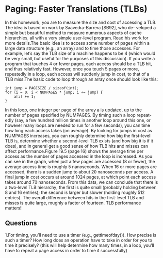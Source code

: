 # Paging: Faster Translations (TLBs)
In this homework, you are to measure the size and cost of accessing a TLB. The idea is based on work by Saavedra-Barrera [SB92], who de- veloped a simple but beautiful method to measure numerous aspects of cache hierarchies, all with a very simple user-level program. Read his work for more details.The basic idea is to access some number of pages within a large data structure (e.g., an array) and to time those accesses. For example, let’s say the TLB size of a machine happens to be 4 (which would be very small, but useful for the purposes of this discussion). If you write a program that touches 4 or fewer pages, each access should be a TLB hit, and thus relatively fast. However, once you touch 5 pages or more, repeatedly in a loop, each access will suddenly jump in cost, to that of a TLB miss.The basic code to loop through an array once should look like this:
```
int jump = PAGESIZE / sizeof(int); 
for (i = 0; i < NUMPAGES * jump; i += jump) {
    a[i] += 1; 
}
```
In this loop, one integer per page of the array a is updated, up to the number of pages specified by NUMPAGES. By timing such a loop repeat- edly (say, a few hundred million times in another loop around this one, or however many loops are needed to run for a few seconds), you can time how long each access takes (on average). By looking for jumps in cost as NUMPAGES increases, you can roughly determine how big the first-level TLB is, determine whether a second-level TLB exists (and how big it is if it does), and in general get a good sense of how TLB hits and misses can affect performance.Figure 19.5 (page 16) shows the average time per access as the number of pages accessed in the loop is increased. As you can see in the graph, when just a few pages are accessed (8 or fewer), the average access time is roughly 5 nanoseconds. When 16 or more pages are accessed, there is a sudden jump to about 20 nanoseconds per access. A final jump in cost occurs at around 1024 pages, at which point each access takes around 70 nanoseconds. From this data, we can conclude that there is a two-level TLB hierarchy; the first is quite small (probably holding between 8 and 16 entries); the second is larger but slower (holding roughly 512 entries). The overall difference between hits in the first-level TLB and misses is quite large, roughly a factor of fourteen. TLB performance matters!

## Questions
1.For timing, you’ll need to use a timer (e.g., gettimeofday()). How precise is such a timer? How long does an operation have to take in order for you to time it precisely? (this will help determine how many times, in a loop, you’ll have to repeat a page access in order to time it successfully)

